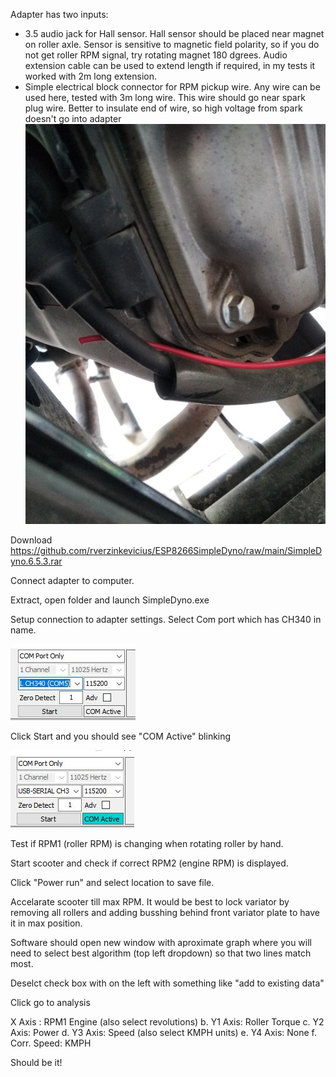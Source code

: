 Adapter has two inputs: 

 - 3.5 audio jack for Hall sensor. Hall sensor should be placed near magnet on roller axle. Sensor is sensitive to magnetic field polarity, so if you do not get roller RPM signal, try rotating magnet 180 dgrees. Audio extension cable can be used to extend length if required, in my tests it worked with 2m long extension.
 - Simple electrical block connector for RPM pickup wire. Any wire can be used here, tested with 3m long wire. This wire should go near spark plug wire. Better to insulate end of wire, so high voltage from spark doesn't go into adapter
![img](images/spark_pickup.jpg)

Download https://github.com/rverzinkevicius/ESP8266SimpleDyno/raw/main/SimpleDyno.6.5.3.rar


Connect adapter to computer.

Extract, open folder and launch SimpleDyno.exe

Setup connection to adapter settings. Select Com port which has CH340 in name.

![img](images/com_port.JPG)

Click Start and you should see "COM Active" blinking

![img](images/com_port_active.JPG)

Test if RPM1 (roller RPM) is changing when rotating roller by hand.

Start scooter and check if correct RPM2 (engine RPM) is displayed.

Click "Power run" and select location to save file.

Accelarate scooter till max RPM. It would be best to lock variator by removing all rollers and adding busshing behind front variator plate to have it in max position.

Software should open new window with aproximate graph where you will need to select best algorithm (top left dropdown) so that two lines match most.

Deselct check box with on the left with something like "add to existing data"

Click go to analysis

X Axis : RPM1 Engine (also select revolutions)  b. Y1 Axis: Roller Torque c. Y2 Axis: Power d. Y3 Axis: Speed (also select KMPH units) e. Y4 Axis: None f. Corr. Speed: KMPH

Should be it!
